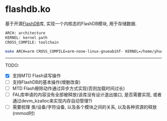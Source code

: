 # flashdb.ko

基于开源[FlashDB](https://github.com/armink/FlashDB)库, 实现一个内核态的FlashDB模块, 用于存储数据.

``` sh
ARCH: architecture
KERNEL: kernel path
CROSS_COMPILE: toolchain

make ARCH=arm CROSS_COMPILE=arm-none-linux-gnueabihf- KERNEL=/home/yhuan/workspace/stm32mp13/linux/linux-5.15.24
```

---
TODO:
- [x] 支持MTD Flash读写操作
- [ ] 支持FlashDB的基本操作(增删改查)
- [ ] MTD Flash擦除动作通过异步方式实现(否则加载时间过长)
- [ ] FAL库申请的内容没有全部被释放(该库没有设计退出接口, 是否需要实现, 或者通过devm_kzalloc来实现内存自动管理?)
- [ ] 需要梳理 类/设备/字符设备, 以及各个模块之间的关系, 以及各种资源的释放(rmmod时)
